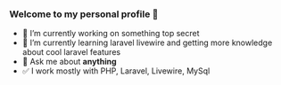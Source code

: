 ### Welcome to my personal profile 👋

- 🔭 I’m currently working on something top secret
- 🌱 I’m currently learning laravel livewire and getting more knowledge about cool laravel features
- 💬 Ask me about **anything**
- ✅ I work mostly with PHP, Laravel, Livewire, MySql
